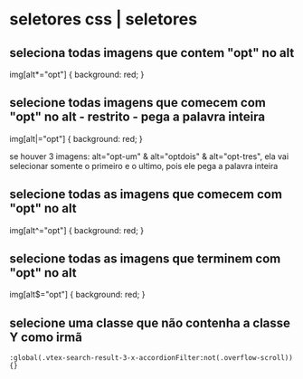 # seletores css | seletores

## seleciona todas imagens que contem "opt" no alt
img[alt*="opt"] {
  background: red;
}

## selecione todas imagens que comecem com "opt" no alt - restrito - pega a palavra inteira
img[alt|="opt"] {
  background: red;
}

se houver 3 imagens: alt="opt-um" & alt="optdois" & alt="opt-tres", ela vai selecionar somente o primeiro e o ultimo, pois ele pega a palavra inteira

## selecione todas as imagens que comecem com "opt" no alt
img[alt^="opt"] {
  background: red;
}

## selecione todas as imagens que terminem com "opt" no alt
img[alt$="opt"] {
  background: red;
}

## selecione uma classe que não contenha a classe Y como irmã
    :global(.vtex-search-result-3-x-accordionFilter:not(.overflow-scroll)) {}